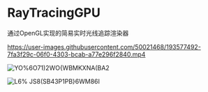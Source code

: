 # RayTracingGPU

通过OpenGL实现的简易实时光线追踪渲染器


https://user-images.githubusercontent.com/50021468/193577492-7fa3f29c-06f0-4303-bcab-a77e296f2840.mp4

![YO%6O71)2WO{WBMKXNA(BA2](https://user-images.githubusercontent.com/50021468/193577599-0228a805-8b7e-427f-8593-6990590f6c8e.png)

![L6% JS8(SB43P1PB}6WM86I](https://user-images.githubusercontent.com/50021468/193574969-df756cde-02d7-4670-8d57-1edb985eecb5.png)
